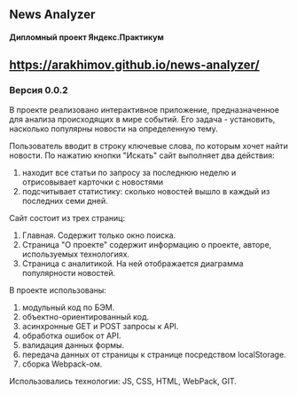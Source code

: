 ## News Analyzer
#### Дипломный проект Яндекс.Практикум

## https://arakhimov.github.io/news-analyzer/

### Версия 0.0.2

В проекте реализовано интерактивное приложение, предназначенное для анализа происходящих в мире событий. Его задача - установить, насколько популярны новости на определенную тему.

Пользователь вводит в строку ключевые слова, по которым хочет найти новости. По нажатию кнопки "Искать" сайт выполняет два действия:
1. находит все статьи по запросу за последнюю неделю и отрисовывает карточки с новостями
2. подсчитывает статистику: сколько новостей вышло в каждый из последних семи дней.

Сайт состоит из трех страниц:
1. Главная. Содержит только окно поиска.
2. Страница "О проекте" содержит информацию о проекте, авторе, используемых технологиях.
3. Страница с аналитикой. На ней отображается диаграмма популярности новостей.

В проекте использованы: 
1. модульный код по БЭМ.
2. объектно-ориентированный код.
3. асинхронные GET и POST запросы к API.
4. обработка ошибок от API.
5. валидация данных формы.
6. передача данных от страницы к странице посредством localStorage.
7. сборка Webpack-ом.

Использовались технологии: JS, CSS, HTML, WebPack, GIT.
  

  
  

 